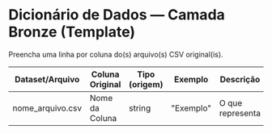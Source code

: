 # Dicionário de Dados — Camada Bronze (Template)

Preencha uma linha por coluna do(s) arquivo(s) CSV original(is).

| Dataset/Arquivo | Coluna Original      | Tipo (origem) | Exemplo               | Descrição                         | Observações |
|-----------------|----------------------|---------------|-----------------------|-----------------------------------|------------|
| nome_arquivo.csv| Nome da Coluna       | string        | "Exemplo"             | O que representa                  | encoding, nulos, etc.|
